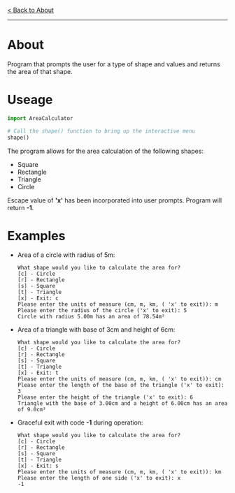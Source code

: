 [< Back to About](https://github.com/KrisLloyd/Python)
***

# About
Program that prompts the user for a type of shape and values and returns the area of that shape.

# Useage

```python
import AreaCalculator

# Call the shape() function to bring up the interactive menu
shape()
```

The program allows for the area calculation of the following shapes:
* Square
* Rectangle
* Triangle
* Circle

Escape value of **'x'** has been incorporated into user prompts. Program will return **-1**.

# Examples

* Area of a circle with radius of 5m:

  ```
  What shape would you like to calculate the area for?
  [c] - Circle
  [r] - Rectangle
  [s] - Square
  [t] - Triangle
  [x] - Exit: c
  Please enter the units of measure (cm, m, km, ( 'x' to exit)): m
  Please enter the radius of the circle ('x' to exit): 5
  Circle with radius 5.00m has an area of 78.54m²
  ```

* Area of a triangle with base of 3cm and height of 6cm:

  ```
  What shape would you like to calculate the area for?
  [c] - Circle
  [r] - Rectangle
  [s] - Square
  [t] - Triangle
  [x] - Exit: t
  Please enter the units of measure (cm, m, km, ( 'x' to exit)): cm
  Please enter the length of the base of the triangle ('x' to exit): 3
  Please enter the height of the triangle ('x' to exit): 6
  Triangle with the base of 3.00cm and a height of 6.00cm has an area of 9.0cm²
  ```

* Graceful exit with code **-1** during operation:

  ```
  What shape would you like to calculate the area for?
  [c] - Circle
  [r] - Rectangle
  [s] - Square
  [t] - Triangle
  [x] - Exit: s
  Please enter the units of measure (cm, m, km, ( 'x' to exit)): km
  Please enter the length of one side ('x' to exit): x
  -1
  ```

